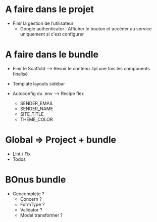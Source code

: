 # A faire dans le projet
- Finir la gestion de l’utilisateur
    - Google authenticator : Afficher le bouton et accéder au service uniquement si c'est configurer

# A faire dans le bundle
- Finir le Scaffold --> Revoir le contenu .tpl une fois les components finalisé
- Template layouts sidebar

- Autoconfig du .env --> Recipe flex
  - SENDER_EMAIL
  - SENDER_NAME
  - SITE_TITLE
  - THEME_COLOR

  
# Global =>  Project + bundle
- Lint / Fix
- Todos

# BOnus bundle
- Geocomplete ?
  - Concern ?
  - FormType ?
  - Validator ?
  - Model transformer ?